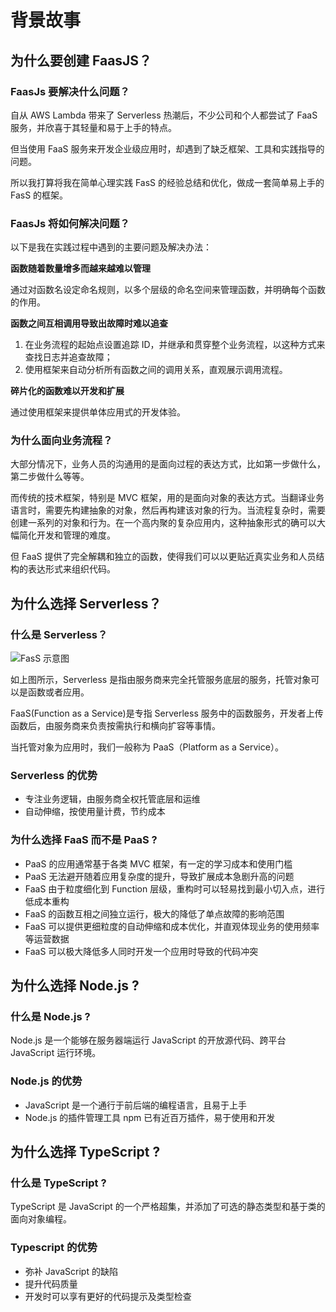 # 背景故事

## 为什么要创建 FaasJS？

### FaasJs 要解决什么问题？

自从 AWS Lambda 带来了 Serverless 热潮后，不少公司和个人都尝试了 FaaS 服务，并欣喜于其轻量和易于上手的特点。

但当使用 FaaS 服务来开发企业级应用时，却遇到了缺乏框架、工具和实践指导的问题。

所以我打算将我在简单心理实践 FasS 的经验总结和优化，做成一套简单易上手的 FasS 的框架。

### FaasJs 将如何解决问题？

以下是我在实践过程中遇到的主要问题及解决办法：

**函数随着数量增多而越来越难以管理**

通过对函数名设定命名规则，以多个层级的命名空间来管理函数，并明确每个函数的作用。

**函数之间互相调用导致出故障时难以追查**

1. 在业务流程的起始点设置追踪 ID，并继承和贯穿整个业务流程，以这种方式来查找日志并追查故障；
2. 使用框架来自动分析所有函数之间的调用关系，直观展示调用流程。

**碎片化的函数难以开发和扩展**

通过使用框架来提供单体应用式的开发体验。

### 为什么面向业务流程？

大部分情况下，业务人员的沟通用的是面向过程的表达方式，比如第一步做什么，第二步做什么等等。

而传统的技术框架，特别是 MVC 框架，用的是面向对象的表达方式。当翻译业务语言时，需要先构建抽象的对象，然后再构建该对象的行为。当流程复杂时，需要创建一系列的对象和行为。在一个高内聚的复杂应用内，这种抽象形式的确可以大幅简化开发和管理的难度。

但 FaaS 提供了完全解耦和独立的函数，使得我们可以以更贴近真实业务和人员结构的表达形式来组织代码。

## 为什么选择 Serverless？

### 什么是 Serverless？

![FasS 示意图](https://user-images.githubusercontent.com/215433/56105409-a8876e80-5f6e-11e9-9f37-363db9434a56.jpg)

如上图所示，Serverless 是指由服务商来完全托管服务底层的服务，托管对象可以是函数或者应用。

FaaS(Function as a Service)是专指 Serverless 服务中的函数服务，开发者上传函数后，由服务商来负责按需执行和横向扩容等事情。

当托管对象为应用时，我们一般称为 PaaS（Platform as a Service）。

### Serverless 的优势

* 专注业务逻辑，由服务商全权托管底层和运维
* 自动伸缩，按使用量计费，节约成本

### 为什么选择 FaaS 而不是 PaaS ?

* PaaS 的应用通常基于各类 MVC 框架，有一定的学习成本和使用门槛
* PaaS 无法避开随着应用复杂度的提升，导致扩展成本急剧升高的问题
* FaaS 由于粒度细化到 Function 层级，重构时可以轻易找到最小切入点，进行低成本重构
* FaaS 的函数互相之间独立运行，极大的降低了单点故障的影响范围
* FaaS 可以提供更细粒度的自动伸缩和成本优化，并直观体现业务的使用频率等运营数据
* FaaS 可以极大降低多人同时开发一个应用时导致的代码冲突

## 为什么选择 Node.js ?

### 什么是 Node.js ?

Node.js 是一个能够在服务器端运行 JavaScript 的开放源代码、跨平台 JavaScript 运行环境。

### Node.js 的优势

* JavaScript 是一个通行于前后端的编程语言，且易于上手
* Node.js 的插件管理工具 npm 已有近百万插件，易于使用和开发

## 为什么选择 TypeScript ?

### 什么是 TypeScript ?

TypeScript 是 JavaScript 的一个严格超集，并添加了可选的静态类型和基于类的面向对象编程。

### Typescript 的优势

* 弥补 JavaScript 的缺陷
* 提升代码质量
* 开发时可以享有更好的代码提示及类型检查
